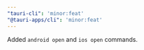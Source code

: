 ```yaml
---
"tauri-cli": 'minor:feat'
"@tauri-apps/cli": 'minor:feat'
---
```


Added `android open` and `ios open` commands.
